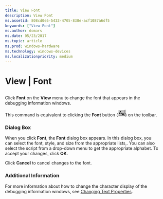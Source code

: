 ```yaml
---
title: View Font
description: View Font
ms.assetid: 808cd0e5-5433-4705-830e-acf1087a6df5
keywords: ["View Font"]
ms.author: domars
ms.date: 05/23/2017
ms.topic: article
ms.prod: windows-hardware
ms.technology: windows-devices
ms.localizationpriority: medium
---
```


# View | Font


## <span id="ddk_view_font_dbg"></span><span id="DDK_VIEW_FONT_DBG"></span>


Click **Font** on the **View** menu to change the font that appears in the debugging information windows.

This command is equivalent to clicking the **Font** button (![screen shot of the font button](images/tbfont.png)) on the toolbar.

### <span id="dialog_box"></span><span id="DIALOG_BOX"></span>Dialog Box

When you click **Font**, the **Font** dialog box appears. In this dialog box, you can select the font, style, and size from the appropriate lists,. You can also select the script from a drop-down menu to get the appropriate alphabet. To accept your changes, click **OK**.

Click **Cancel** to cancel changes to the font.

### <span id="additional_information"></span><span id="ADDITIONAL_INFORMATION"></span>Additional Information

For more information about how to change the character display of the debugging information windows, see [Changing Text Properties](changing-text-properties.md).

 

 





